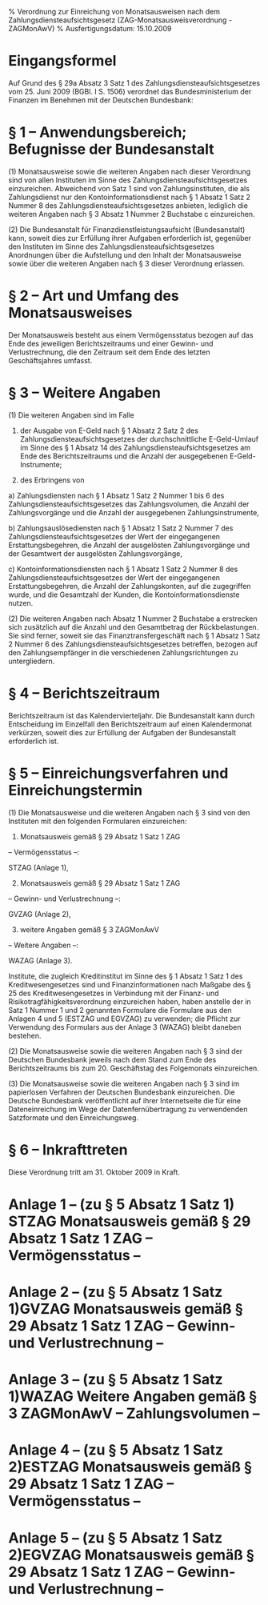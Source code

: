 % Verordnung zur Einreichung von Monatsausweisen nach dem Zahlungsdiensteaufsichtsgesetz  (ZAG-Monatsausweisverordnung - ZAGMonAwV)
% Ausfertigungsdatum: 15.10.2009
 
# Eingangsformel

Auf Grund des § 29a Absatz 3 Satz 1 des Zahlungsdiensteaufsichtsgesetzes vom 25. Juni 2009 (BGBl. I S. 1506) verordnet das Bundesministerium der Finanzen im Benehmen mit der Deutschen Bundesbank:

# § 1 – Anwendungsbereich; Befugnisse der Bundesanstalt

(1) Monatsausweise sowie die weiteren Angaben nach dieser Verordnung sind von allen Instituten im Sinne des Zahlungsdiensteaufsichtsgesetzes einzureichen. Abweichend von Satz 1 sind von Zahlungsinstituten, die als Zahlungsdienst nur den Kontoinformationsdienst nach § 1 Absatz 1 Satz 2 Nummer 8 des Zahlungsdiensteaufsichtsgesetzes anbieten, lediglich die weiteren Angaben nach § 3 Absatz 1 Nummer 2 Buchstabe c einzureichen.

(2) Die Bundesanstalt für Finanzdienstleistungsaufsicht (Bundesanstalt) kann, soweit dies zur Erfüllung ihrer Aufgaben erforderlich ist, gegenüber den Instituten im Sinne des Zahlungsdiensteaufsichtsgesetzes Anordnungen über die Aufstellung und den Inhalt der Monatsausweise sowie über die weiteren Angaben nach § 3 dieser Verordnung erlassen.

# § 2 – Art und Umfang des Monatsausweises

Der Monatsausweis besteht aus einem Vermögensstatus bezogen auf das Ende des jeweiligen Berichtszeitraums und einer Gewinn- und Verlustrechnung, die den Zeitraum seit dem Ende des letzten Geschäftsjahres umfasst.

# § 3 – Weitere Angaben

(1) Die weiteren Angaben sind im Falle

1. der Ausgabe von E-Geld nach § 1 Absatz 2 Satz 2 des Zahlungsdiensteaufsichtsgesetzes der durchschnittliche E-Geld-Umlauf im Sinne des § 1 Absatz 14 des Zahlungsdiensteaufsichtsgesetzes am Ende des Berichtszeitraums und die Anzahl der ausgegebenen E-Geld-Instrumente;

2. des Erbringens von

a) Zahlungsdiensten nach § 1 Absatz 1 Satz 2 Nummer 1 bis 6 des Zahlungsdiensteaufsichtsgesetzes das Zahlungsvolumen, die Anzahl der Zahlungsvorgänge und die Anzahl der ausgegebenen Zahlungsinstrumente,

b) Zahlungsauslösediensten nach § 1 Absatz 1 Satz 2 Nummer 7 des Zahlungsdiensteaufsichtsgesetzes der Wert der eingegangenen Erstattungsbegehren, die Anzahl der ausgelösten Zahlungsvorgänge und der Gesamtwert der ausgelösten Zahlungsvorgänge,

c) Kontoinformationsdiensten nach § 1 Absatz 1 Satz 2 Nummer 8 des Zahlungsdiensteaufsichtsgesetzes der Wert der eingegangenen Erstattungsbegehren, die Anzahl der Zahlungskonten, auf die zugegriffen wurde, und die Gesamtzahl der Kunden, die Kontoinformationsdienste nutzen.

(2) Die weiteren Angaben nach Absatz 1 Nummer 2 Buchstabe a erstrecken sich zusätzlich auf die Anzahl und den Gesamtbetrag der Rückbelastungen. Sie sind ferner, soweit sie das Finanztransfergeschäft nach § 1 Absatz 1 Satz 2 Nummer 6 des Zahlungsdiensteaufsichtsgesetzes betreffen, bezogen auf den Zahlungsempfänger in die verschiedenen Zahlungsrichtungen zu untergliedern.

# § 4 – Berichtszeitraum

Berichtszeitraum ist das Kalendervierteljahr. Die Bundesanstalt kann durch Entscheidung im Einzelfall den Berichtszeitraum auf einen Kalendermonat verkürzen, soweit dies zur Erfüllung der Aufgaben der Bundesanstalt erforderlich ist.

# § 5 – Einreichungsverfahren und Einreichungstermin

(1) Die Monatsausweise und die weiteren Angaben nach § 3 sind von den Instituten mit den folgenden Formularen einzureichen:

1. Monatsausweis gemäß § 29 Absatz 1 Satz 1 ZAG

– Vermögensstatus –:

STZAG (Anlage 1),

2. Monatsausweis gemäß § 29 Absatz 1 Satz 1 ZAG

– Gewinn- und Verlustrechnung –:

GVZAG (Anlage 2),

3. weitere Angaben gemäß § 3 ZAGMonAwV

– Weitere Angaben –:

WAZAG (Anlage 3).

Institute, die zugleich Kreditinstitut im Sinne des § 1 Absatz 1 Satz 1 des Kreditwesengesetzes sind und Finanzinformationen nach Maßgabe des § 25 des Kreditwesengesetzes in Verbindung mit der Finanz- und Risikotragfähigkeitsverordnung einzureichen haben, haben anstelle der in Satz 1 Nummer 1 und 2 genannten Formulare die Formulare aus den Anlagen 4 und 5 (ESTZAG und EGVZAG) zu verwenden; die Pflicht zur Verwendung des Formulars aus der Anlage 3 (WAZAG) bleibt daneben bestehen.

(2) Die Monatsausweise sowie die weiteren Angaben nach § 3 sind der Deutschen Bundesbank jeweils nach dem Stand zum Ende des Berichtszeitraums bis zum 20. Geschäftstag des Folgemonats einzureichen.

(3) Die Monatsausweise sowie die weiteren Angaben nach § 3 sind im papierlosen Verfahren der Deutschen Bundesbank einzureichen. Die Deutsche Bundesbank veröffentlicht auf ihrer Internetseite die für eine Dateneinreichung im Wege der Datenfernübertragung zu verwendenden Satzformate und den Einreichungsweg.

# § 6 – Inkrafttreten

Diese Verordnung tritt am 31. Oktober 2009 in Kraft.

# Anlage 1 – (zu § 5 Absatz 1 Satz 1) STZAG Monatsausweis gemäß § 29 Absatz 1 Satz 1 ZAG – Vermögensstatus –

# Anlage 2 – (zu § 5 Absatz 1 Satz 1)GVZAG Monatsausweis gemäß § 29 Absatz 1 Satz 1 ZAG – Gewinn- und Verlustrechnung –

# Anlage 3 – (zu § 5 Absatz 1 Satz 1)WAZAG Weitere Angaben gemäß § 3 ZAGMonAwV – Zahlungsvolumen –

# Anlage 4 – (zu § 5 Absatz 1 Satz 2)ESTZAG Monatsausweis gemäß § 29 Absatz 1 Satz 1 ZAG – Vermögensstatus –

# Anlage 5 – (zu § 5 Absatz 1 Satz 2)EGVZAG Monatsausweis gemäß § 29 Absatz 1 Satz 1 ZAG – Gewinn- und Verlustrechnung –
